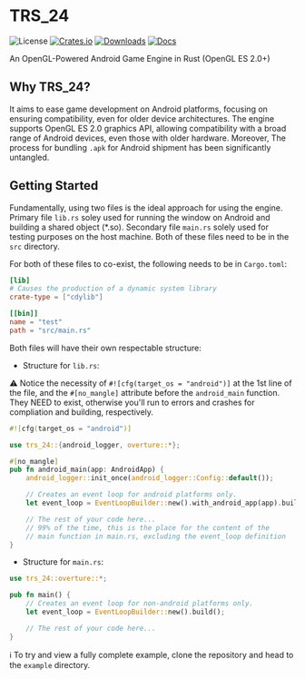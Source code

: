 # TRS_24

![License](https://img.shields.io/badge/license-MIT%2FApache-blue.svg)
[![Crates.io](https://img.shields.io/crates/v/trs_24.svg)](https://crates.io/crates/trs_24)
[![Downloads](https://img.shields.io/crates/d/trs_24.svg)](https://crates.io/crates/trs_24)
[![Docs](https://docs.rs/trs_24/badge.svg)](https://docs.rs/trs_24/latest/trs_24/)

An OpenGL-Powered Android Game Engine in Rust (OpenGL ES 2.0+)

## Why TRS_24?

It aims to ease game development on Android platforms, focusing on ensuring compatibility, even for older device architectures.
The engine supports OpenGL ES 2.0 graphics API, allowing compatibility with a broad range of Android devices, even those with older hardware. 
Moreover, The process for bundling `.apk` for Android shipment has been significantly untangled.

## Getting Started
Fundamentally, using two files is the ideal approach for using the engine. Primary file `lib.rs` soley used for running the window on Android and building a shared object (*.so).
Secondary file `main.rs` solely used for testing purposes on the host machine. Both of these files need to be in the `src` directory.

For both of these files to co-exist, the following needs to be in `Cargo.toml`:
```toml
[lib]
# Causes the production of a dynamic system library
crate-type = ["cdylib"]

[[bin]]
name = "test"
path = "src/main.rs"
```
Both files will have their own respectable structure:

- Structure for `lib.rs`:
   
⚠️ Notice the necessity of `#![cfg(target_os = "android")]` at the 1st line of the file, and the `#[no_mangle]` attribute before the `android_main` function. They NEED to exist, otherwise you'll run to errors and crashes for compliation and building, respectively.

```rust
#![cfg(target_os = "android")]

use trs_24::{android_logger, overture::*};

#[no_mangle]
pub fn android_main(app: AndroidApp) {
    android_logger::init_once(android_logger::Config::default());

    // Creates an event loop for android platforms only.
    let event_loop = EventLoopBuilder::new().with_android_app(app).build();

    // The rest of your code here...
    // 99% of the time, this is the place for the content of the 
    // main function in main.rs, excluding the event_loop definition 
}
```

- Structure for `main.rs`:
```rust
use trs_24::overture::*;

pub fn main() {
    // Creates an event loop for non-android platforms only.
    let event_loop = EventLoopBuilder::new().build();

    // The rest of your code here...
}
```
ℹ️ To try and view a fully complete example, clone the repository and head to the `example` directory.
